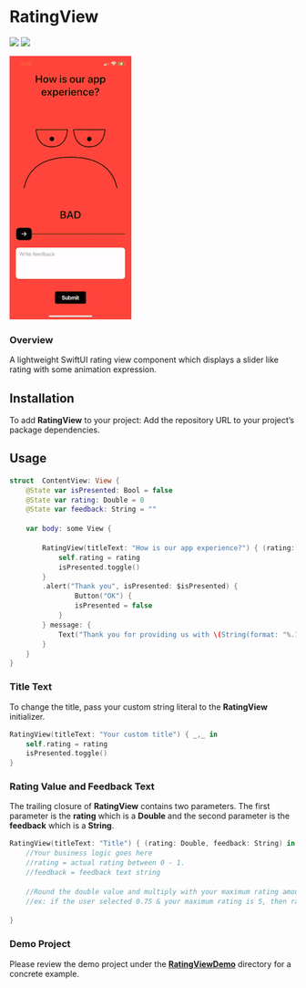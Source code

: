 # RatingView

<p>
<img src="https://img.shields.io/badge/iOS-15.0-blue">
<img src="https://img.shields.io/badge/Swift-5.9-violet">
</p>

<p>
  	<img src="https://github.com/hishd/RatingView/blob/main/demo.gif?raw=true?raw=true">
</p>

### Overview

A lightweight SwiftUI rating view component which displays a slider like rating with some animation expression.

## Installation

To add **RatingView** to your project:
Add the repository URL to your project’s package dependencies.

## Usage

```swift
struct  ContentView: View {
	@State var isPresented: Bool = false
	@State var rating: Double = 0
	@State var feedback: String = ""

	var body: some View {

		RatingView(titleText: "How is our app experience?") { (rating: Double, feedback: String) in
			self.rating = rating
			isPresented.toggle()
		}
		.alert("Thank you", isPresented: $isPresented) {
				Button("OK") {
				isPresented = false
			}
		} message: {
			Text("Thank you for providing us with \(String(format: "%.1f", rating * 5)) out of 5.")
		}
	}
}
```

### Title Text

To change the title, pass your custom string literal to the **RatingView** initializer.

```swift
RatingView(titleText: "Your custom title") { _,_ in
	self.rating = rating
	isPresented.toggle()
}
```

### Rating Value and Feedback Text

The trailing closure of **RatingView** contains two parameters. The first parameter is the **rating** which is a **Double** and the second parameter is the **feedback** which is a **String**.

```swift
RatingView(titleText: "Title") { (rating: Double, feedback: String) in
	//Your business logic goes here
	//rating = actual rating between 0 - 1.
	//feedback = feedback text string
	
	//Round the double value and multiply with your maximum rating amount.
	//ex: if the user selected 0.75 & your maximum rating is 5, then rating * 5 = 3.75.
	
}
```

### Demo Project

Please review the demo project under the **[RatingViewDemo](https://github.com/hishd/RatingView/tree/main/RatingViewDemo)** directory for a concrete example.


